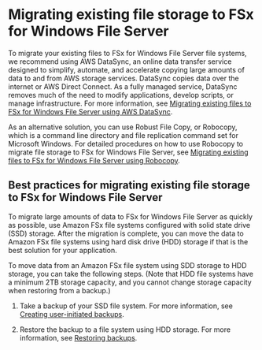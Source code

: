 # Migrating existing file storage to FSx for Windows File Server<a name="migrate-files-fsx"></a>

To migrate your existing files to FSx for Windows File Server file systems, we recommend using AWS DataSync, an online data transfer service designed to simplify, automate, and accelerate copying large amounts of data to and from AWS storage services\. DataSync copies data over the internet or AWS Direct Connect\. As a fully managed service, DataSync removes much of the need to modify applications, develop scripts, or manage infrastructure\. For more information, see [Migrating existing files to FSx for Windows File Server using AWS DataSync](migrate-files-to-fsx-datasync.md)\.

As an alternative solution, you can use Robust File Copy, or Robocopy, which is a command line directory and file replication command set for Microsoft Windows\. For detailed procedures on how to use Robocopy to migrate file storage to FSx for Windows File Server, see [Migrating existing files to FSx for Windows File Server using Robocopy](migrate-files-to-fsx.md)\.

## Best practices for migrating existing file storage to FSx for Windows File Server<a name="migrate-best-practices"></a>

To migrate large amounts of data to FSx for Windows File Server as quickly as possible, use Amazon FSx file systems configured with solid state drive \(SSD\) storage\. After the migration is complete, you can move the data to Amazon FSx file systems using hard disk drive \(HDD\) storage if that is the best solution for your application\.

To move data from an Amazon FSx file system using SDD storage to HDD storage, you can take the following steps\. \(Note that HDD file systems have a minimum 2TB storage capacity, and you cannot change storage capacity when restoring from a backup\.\)

1. Take a backup of your SSD file system\. For more information, see [Creating user\-initiated backups](using-backups.md#creating-backups)\.

1. Restore the backup to a file system using HDD storage\. For more information, see [Restoring backups](using-backups.md#restoring-backups)\.